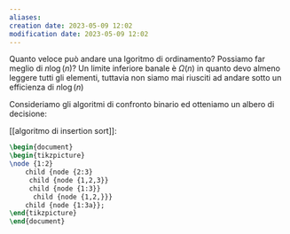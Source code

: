 ```yaml
---
aliases: 
creation date: 2023-05-09 12:02
modification date: 2023-05-09 12:02
---
```


Quanto veloce può andare una lgoritmo di ordinamento? Possiamo far meglio di $n \log(n)$?
Un limite inferiore banale è $\Omega(n)$ in quanto devo almeno leggere tutti gli elementi, tuttavia non siamo mai riusciti ad andare sotto un efficienza di $n \log (n)$


Consideriamo gli algoritmi di confronto binario ed otteniamo un albero di decisione:

[[algoritmo di insertion sort]]:

```tikz
\begin{document}
\begin{tikzpicture}
\node {1:2} 
	child {node {2:3}
	 child {node {1,2,3}}
	 child {node {1:3}}
	  child {node {1,2,}}}
	child {node {1:3a}};
\end{tikzpicture}
\end{document}
```




